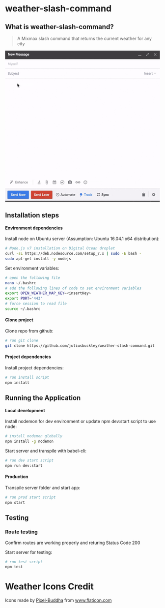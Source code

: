 # weather-slash-command

## What is weather-slash-command?
 > A Mixmax slash command that returns the current weather for any city
 
![weather-slash-command Demo](./weather-slash-command.gif)

## Installation steps

#### Environment dependencies
Install node on Ubuntu server (Assumption: Ubuntu 16.04.1 x64 distribution):
```sh
# Node.js v7 installation on Digital Ocean droplet
curl -sL https://deb.nodesource.com/setup_7.x | sudo -E bash -
sudo apt-get install -y nodejs
```

Set environment variables:
```sh
# open the following file
nano ~/.bashrc
# add the following lines of code to set environment variables
export OPEN_WEATHER_MAP_KEY=<insertKey>
export PORT='443'
# force session to read file
source ~/.bashrc
```

#### Clone project
Clone repo from github:
```sh
# run git clone
git clone https://github.com/juliusbuckley/weather-slash-command.git
```

#### Project dependencies

Install project dependencies:
```sh
# run install script
npm install
```

## Running the Application

#### Local development

Install nodemon for dev environment or update npm dev:start script to use node:
```sh
# install nodemon globally 
npm install -g nodemon
```

Start server and transpile with babel-cli:
```sh
# run dev start script
npm run dev:start
```
#### Production

Transpile server folder and start app: 
```sh
# run prod start script
npm start
```

## Testing

### Route testing

Confirm routes are working properly and returing Status Code 200

Start server for testing: 
```sh
# run test script
npm test
```
# Weather Icons Credit
Icons made by [Pixel-Buddha](http://www.flaticon.com/authors/pixel-buddha "Pixel-Buddha's Homepage") from www.flaticon.com
